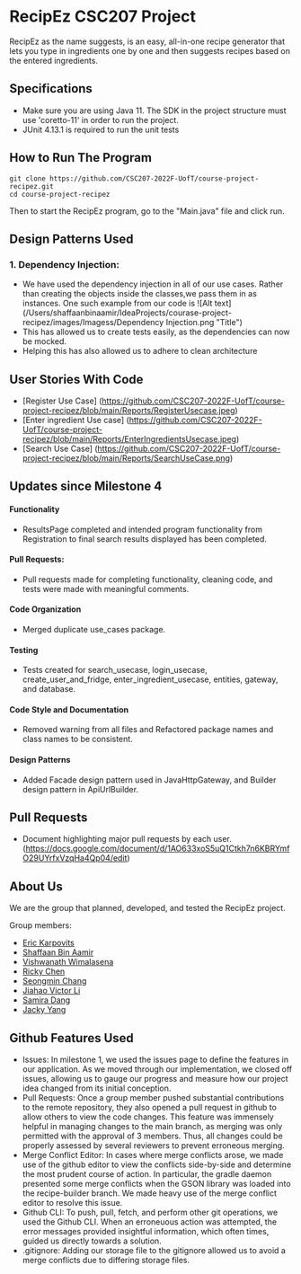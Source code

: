 # RecipEz CSC207 Project
RecipEz as the name suggests, is an easy, all-in-one recipe generator that lets you type in ingredients one by one and then suggests recipes based on the entered ingredients.


## Specifications 
- Make sure you are using Java 11. The SDK in the project structure must use 'coretto-11' in order to run the project. 
- JUnit 4.13.1 is required to run the unit tests 

## How to Run The Program
``` shell
git clone https://github.com/CSC207-2022F-UofT/course-project-recipez.git
cd course-project-recipez
```
Then to start the RecipEz program, go to the "Main.java" file and click run.

## Design Patterns Used
### 1. Dependency Injection:
- We have used the dependency injection in all of our use cases. Rather than creating the objects inside the classes,we pass them in as instances. One such example from our code is
![Alt text](/Users/shaffaanbinaamir/IdeaProjects/courase-project-recipez/images/Imagess/Dependency Injection.png "Title")
- This has allowed us to create tests easily, as the dependencies can now be mocked.
- Helping this has also allowed us to adhere to clean architecture 

## User Stories With Code
- [Register Use Case] (https://github.com/CSC207-2022F-UofT/course-project-recipez/blob/main/Reports/RegisterUsecase.jpeg)
- [Enter ingredient Use case] (https://github.com/CSC207-2022F-UofT/course-project-recipez/blob/main/Reports/EnterIngredientsUsecase.jpeg)
- [Search Use Case] (https://github.com/CSC207-2022F-UofT/course-project-recipez/blob/main/Reports/SearchUseCase.png)


## Updates since Milestone 4

#### Functionality
- ResultsPage completed and intended program functionality from Registration to final search results displayed has been completed.

#### Pull Requests: 

 - Pull requests made for completing functionality, cleaning code, and tests were made with meaningful comments.

#### Code Organization 
 - Merged duplicate use_cases package.

#### Testing
- Tests created for search_usecase, login_usecase, create_user_and_fridge, enter_ingredient_usecase, entities, gateway, and database.

#### Code Style and Documentation
- Removed warning from all files and Refactored package names and class names to be consistent.

#### Design Patterns
- Added Facade design pattern used in JavaHttpGateway, and Builder design pattern in ApiUrlBuilder.

##  Pull Requests 
 - Document highlighting  major pull requests by each user. (https://docs.google.com/document/d/1AO633xoS5uQ1Ctkh7n6KBRYmfO29UYrfxVzqHa4Qp04/edit)
 
## About Us

We are the group that planned, developed, and tested the RecipEz project. 

Group members:
- [Eric Karpovits](https://github.com/EricKarpovits)
- [Shaffaan Bin Aamir](https://github.com/Shaffaan)
- [Vishwanath Wimalasena](https://github.com/fishyvishy)
- [Ricky Chen](https://github.com/rickychen175)
- [Seongmin Chang](https://github.com/takeachangs)
- [Jiahao Victor Li](https://github.com/RedFoxity)
- [Samira Dang](https://github.com/fonuxxine)
- [Jacky Yang](https://github.com/Zhuofan-Y)


## Github Features Used
- Issues: In milestone 1, we used the issues page to define the features in our application. As we moved through our implementation, we closed off issues, allowing us to gauge our progress and measure how our project idea changed from its initial conception. 
- Pull Requests: Once a group member pushed substantial contributions to the remote repository, they also opened a pull request in github to allow others to view the code changes. This feature was immensely helpful in managing changes to the main branch, as merging was only permitted with the approval of 3 members. Thus, all changes could be properly assessed by several reviewers to prevent erroneous merging. 
- Merge Conflict Editor: In cases where merge conflicts arose, we made use of the github editor to view the conflicts side-by-side and determine the most prudent course of action. In particular, the gradle daemon presented some merge conflicts when the GSON library was loaded into the recipe-builder branch. We made heavy use of the merge conflict editor to resolve this issue.
- Github CLI: To push, pull, fetch, and perform other git operations, we used the Github CLI. When an erroneuous action was attempted, the error messages provided insightful information, which often times, guided us directly towards a solution.
- .gitignore: Adding our storage file to the gitignore allowed us to avoid a merge conflicts due to differing storage files. 
